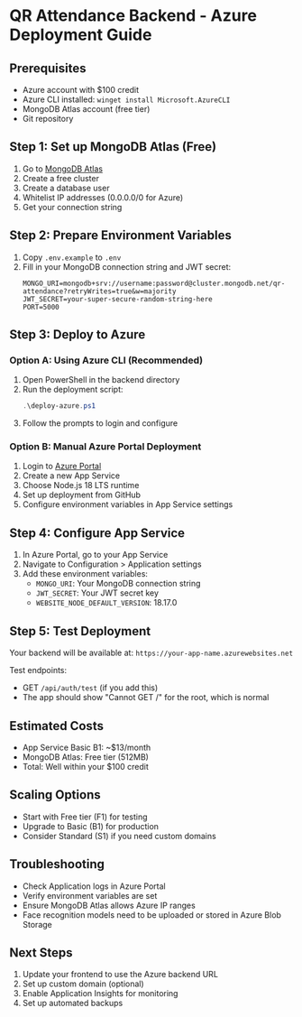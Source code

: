 # QR Attendance Backend - Azure Deployment Guide

## Prerequisites
- Azure account with $100 credit
- Azure CLI installed: `winget install Microsoft.AzureCLI`
- MongoDB Atlas account (free tier)
- Git repository

## Step 1: Set up MongoDB Atlas (Free)
1. Go to [MongoDB Atlas](https://www.mongodb.com/cloud/atlas)
2. Create a free cluster
3. Create a database user
4. Whitelist IP addresses (0.0.0.0/0 for Azure)
5. Get your connection string

## Step 2: Prepare Environment Variables
1. Copy `.env.example` to `.env`
2. Fill in your MongoDB connection string and JWT secret:
   ```
   MONGO_URI=mongodb+srv://username:password@cluster.mongodb.net/qr-attendance?retryWrites=true&w=majority
   JWT_SECRET=your-super-secure-random-string-here
   PORT=5000
   ```

## Step 3: Deploy to Azure

### Option A: Using Azure CLI (Recommended)
1. Open PowerShell in the backend directory
2. Run the deployment script:
   ```powershell
   .\deploy-azure.ps1
   ```
3. Follow the prompts to login and configure

### Option B: Manual Azure Portal Deployment
1. Login to [Azure Portal](https://portal.azure.com)
2. Create a new App Service
3. Choose Node.js 18 LTS runtime
4. Set up deployment from GitHub
5. Configure environment variables in App Service settings

## Step 4: Configure App Service
1. In Azure Portal, go to your App Service
2. Navigate to Configuration > Application settings
3. Add these environment variables:
   - `MONGO_URI`: Your MongoDB connection string
   - `JWT_SECRET`: Your JWT secret key
   - `WEBSITE_NODE_DEFAULT_VERSION`: 18.17.0

## Step 5: Test Deployment
Your backend will be available at: `https://your-app-name.azurewebsites.net`

Test endpoints:
- GET `/api/auth/test` (if you add this)
- The app should show "Cannot GET /" for the root, which is normal

## Estimated Costs
- App Service Basic B1: ~$13/month
- MongoDB Atlas: Free tier (512MB)
- Total: Well within your $100 credit

## Scaling Options
- Start with Free tier (F1) for testing
- Upgrade to Basic (B1) for production
- Consider Standard (S1) if you need custom domains

## Troubleshooting
- Check Application logs in Azure Portal
- Verify environment variables are set
- Ensure MongoDB Atlas allows Azure IP ranges
- Face recognition models need to be uploaded or stored in Azure Blob Storage

## Next Steps
1. Update your frontend to use the Azure backend URL
2. Set up custom domain (optional)
3. Enable Application Insights for monitoring
4. Set up automated backups
